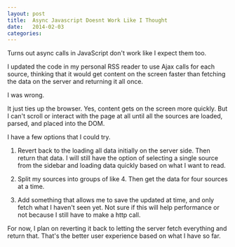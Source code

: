 ```yaml
---
layout: post
title:  Async Javascript Doesnt Work Like I Thought
date:   2014-02-03
categories:
---
```


Turns out async calls in JavaScript don't work like I expect them too.

I updated the code in my personal RSS reader to use Ajax calls for each source, thinking that it would get content on the screen faster than fetching the data on the server and returning it all once.

I was wrong.

It just ties up the browser. Yes, content gets on the screen more quickly. But I can't scroll or interact with the page at all until all the sources are loaded, parsed, and placed into the DOM.

I have a few options that I could try.

1) Revert back to the loading all data initially on the server side. Then return that data. I will still have the option of selecting a single source from the sidebar and loading data quickly based on what I want to read.

2) Split my sources into groups of like 4. Then get the data for four sources at a time.

3) Add something that allows me to save the updated at time, and only fetch what I haven't seen yet. Not sure if this will help performance or not because I still have to make a http call.

For now, I plan on reverting it back to letting the server fetch everything and return that. That's the better user experience based on what I have so far.
